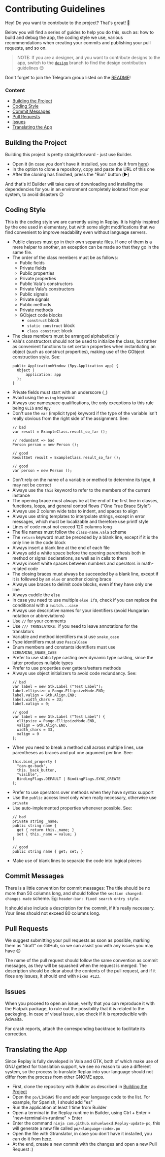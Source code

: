 # Contributing Guidelines

Hey! Do you want to contribute to the project? That's great! 🎉️

Below you will find a series of guides to help you do this, such as: how to
build and debug the app, the coding style we use, various recommendations when
creating your commits and publishing your pull requests, and so on.

> NOTE: If you are a designer, and you want to contribute designs to the app,
> switch to the [`design`](https://github.com/nahuelwexd/Replay/tree/design)
> branch to find the design contribution guidelines 😊️

Don't forget to join the Telegram group listed on the [README](README.md)!

### Content

- [Building the Project](#building-the-project)
- [Coding Style](#coding-style)
- [Commit Messages](#commit-messages)
- [Pull Requests](#pull-requests)
- [Issues](#issues)
- [Translating the App](#translating-the-app)

## Building the Project

Building this project is pretty straightforward - just use Builder.

- Open it (in case you don't have it installed, you can do it from
  [here](https://flathub.org/apps/details/org.gnome.Builder))
- In the option to clone a repository, copy and paste the URL of this one
- After the cloning has finished, press the "Run" button (▶️)

And that's it! Builder will take care of downloading and installing the
dependencies for you in an environment completely isolated from your system, to
avoid disasters 😉️

## Coding Style

This is the coding style we are currently using in Replay. It is highly inspired
by the one used in elementary, but with some slight modifications that we find
convenient to improve readability even without language servers.

- Public classes must go in their own separate files. If one of them is a mere
  helper to another, an exception can be made so that they go in the same file.
- The order of the class members must be as follows:
  - Public fields
  - Private fields
  - Public properties
  - Private properties
  - Public Vala's constructors
  - Private Vala's constructors
  - Public signals
  - Private signals
  - Public methods
  - Private methods
  - GObject code blocks
    - `construct` block
    - `static construct` block
    - `class construct` block
- The class members must be arranged alphabetically
- Vala's constructors should not be used to initialize the class, but rather as
  convenient functions to set certain properties when instantiating an object
  (such as construct properties), making use of the GObject construction style.
  See:
  ```vala
  public ApplicationWindow (Rpy.Application app) {
  	Object (
  		application: app
  	);
  }
  ```
- Private fields must start with an underscore (`_`)
- Avoid using the `using` keyword
- Always use namespace qualifications, the only exceptions to this rule being
  `GLib` and `Rpy`
- Don't use the `var` (implicit type) keyword if the type of the variable isn't
  really obvious from the right side of the assignment. See:
  ```vala
  // bad
  var result = ExampleClass.result_so_far ();

  // redundant => bad
  Person person = new Person ();

  // good
  ResultSet result = ExampleClass.result_so_far ();

  // good
  var person = new Person ();
  ```
- Don't rely on the name of a variable or method to determine its type, it may
  not be correct
- Always use the `this` keyword to refer to the members of the current instance
- The opening brace must always be at the end of the first line in classes,
  functions, loops, and general control flows ("One True Brace Style")
- Always use 2 column wide tabs to indent, and spaces to align
- Always use string templates to interpolate strings, except in error messages,
  which must be localizable and therefore use printf style
- Lines of code must not exceed 120 columns long
- The file names must follow the `class-name.vala` scheme
- The `return` keyword must be preceded by a blank line, except if it is the
  only line in the code block
- Always insert a blank line at the end of each file
- Always add a white space before the opening parenthesis both in method or
  signal declarations, as well as in calls to them
- Always insert white spaces between numbers and operators in math-related code
- The closing braces must always be succeeded by a blank line, except if it is
  followed by an `else` or another closing brace
- Always use braces to delimit code blocks, even if they have only one line
- Always cuddle the `else`
- In case you need to use multiple `else if`s, check if you can replace the
  conditional with a `switch...case`
- Always use descriptive names for your identifiers (avoid Hungarian notation or
  abbreviations)
- Use `//` for your comments
- Use `/// TRANSLATORS:` if you need to leave annotations for the translators
- Variable and method identifiers must use `snake_case`
- Type identifiers must use `PascalCase`
- Enum members and constants identifiers must use `SCREAMING_SNAKE_CASE`
- Prefer to use static type casting over dynamic type casting, since the latter
  produces nullable types
- Prefer to use properties over getters/setters methods
- Always use object initializers to avoid code redundancy. See:
  ```vala
  // bad
  var label = new Gtk.Label ("Test Label");
  label.ellipsize = Pango.EllipsizeMode.END;
  label.valign = Gtk.Align.END;
  label.width_chars = 33;
  label.xalign = 0;

  // good
  var label = new Gtk.Label ("Test Label") {
  	ellipsize = Pango.EllipsizeMode.END,
  	valign = Gtk.Align.END,
  	width_chars = 33,
  	xalign = 0
  };
  ```
- When you need to break a method call across multiple lines, use parentheses as
  braces and put one argument per line. See:
  ```vala
  this.bind_property (
  	"can-go-back",
  	this._back_button,
  	"visible",
  	BindingFlags.DEFAULT | BindingFlags.SYNC_CREATE
  );
  ```
- Prefer to use operators over methods when they have syntax support
- Use the `public` access level only when really necessary, otherwise use
  `private`
- Use auto-implemented properties whenever possible. See:
  ```vala
  // bad
  private string _name;
  public string name {
  	get { return this._name; }
  	set { this._name = value; }
  }

  // good
  public string name { get; set; }
  ```
- Make use of blank lines to separate the code into logical pieces

## Commit Messages

There is a little convention for commit messages: The title should be no more
than 50 columns long, and should follow the `section changed: changes made`
scheme. Eg: `header-bar: fixed search entry style`.

It should also include a description for the commit, if it's really necessary.
Your lines should not exceed 80 columns long.

## Pull Requests

We suggest submitting your pull requests as soon as possible, marking them as
"draft" on GitHub, so we can assist you with any issues you may have 😉️

The name of the pull request should follow the same convention as commit
messages, as they will be squashed when the request is merged. The description
should be clear about the contents of the pull request, and if it fixes any
issues, it should end with `Fixes #123`.

## Issues

When you proceed to open an issue, verify that you can reproduce it with the
Flatpak package, to rule out the possibility that it is related to the packaging.
In case of visual issue, also check if it is reproducible with Adwaita.

For crash reports, attach the corresponding backtrace to facilitate its
correction.

## Translating the App

Since Replay is fully developed in Vala and GTK, both of which make use of GNU
gettext for translation support, we see no reason to use a different system, so
the process to translate Replay into your language should not differ from the
process from other GNOME apps.

- First, clone the repository with Builder as described in
  [Building the Project](#building-the-project)
- Open the `po/LINGUAS` file and add your language code to the list. For example,
  for Spanish, I should add "es"
- Run the application at least 1 time from Builder
- Open a terminal in the Replay runtime in Builder, using Ctrl + Enter >
  "new-terminal-in-runtime" > Enter
- Enter the command `ninja com.github.nahuelwexd.Replay-update-po`, this will
  generate a new file called `po/<language-code>.po`
- Open the file with Gtranslator, in case you don't have it installed, you can
  do it from [here](https://flathub.org/apps/details/org.gnome.Gtranslator).
- At the end, create a new commit with the changes and open a new Pull Request :)
